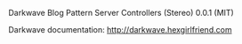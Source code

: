 Darkwave Blog Pattern
Server Controllers (Stereo)
0.0.1
(MIT)

Darkwave documentation: http://darkwave.hexgirlfriend.com
